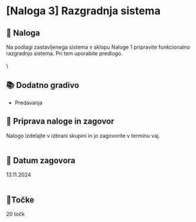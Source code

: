 # [Naloga 3] Razgradnja sistema

## 📑 Naloga 

Na podlagi zastavljenega sistema v sklopu Naloge 1 pripravite funkcionalno razgradnjo sistema. Pri tem uporabite predlogo.
\
\
\



## 📚 Dodatno gradivo
- Predavanja


## 📨 Priprava naloge in zagovor
Nalogo izdelajte v izbrani skupini in jo zagovorite v terminu vaj.<br/><br/>


## 📅 Datum zagovora
13.11.2024<br/><br/>


## 🎯Točke
20 točk
